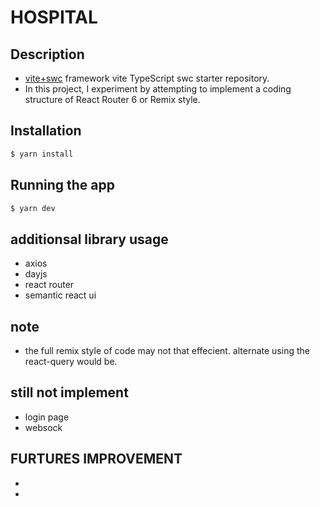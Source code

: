 
# HOSPITAL

## Description
- [vite+swc](https://vitejs.dev/) framework vite TypeScript swc starter repository.
- In this project, I experiment by attempting to implement a coding structure of React Router 6 or Remix style. 


## Installation

```bash
$ yarn install
```

## Running the app

```bash
$ yarn dev
```

## additionsal library usage
- axios
- dayjs
- react router
- semantic react ui

## note
- the full remix style of code may not that effecient. alternate using the react-query would be.

## still not implement
- login page
- websock

## FURTURES IMPROVEMENT
- 
- 





